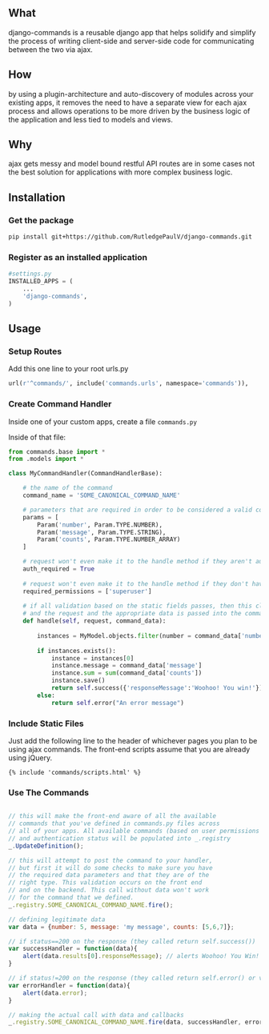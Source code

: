 ## What
django-commands is a reusable django app that helps solidify and
simplify the process of writing client-side and server-side
code for communicating between the two via ajax.

## How
by using a plugin-architecture and auto-discovery of modules across
your existing apps, it removes the need to have a separate view for
each ajax process and allows operations to be more driven by the business
logic of the application and less tied to models and views.


## Why
ajax gets messy and model bound restful API routes are in some cases not
the best solution for applications with more complex business logic.



## Installation

### Get the package
```bash
pip install git+https://github.com/RutledgePaulV/django-commands.git
```

### Register as an installed application
```python
#settings.py
INSTALLED_APPS = (
	...
	'django-commands',
)
```

## Usage

### Setup Routes
Add this one line to your root urls.py
```python
url(r'^commands/', include('commands.urls', namespace='commands')),
```

### Create Command Handler
Inside one of your custom apps, create a file `commands.py`

Inside of that file:

```python
from commands.base import *
from .models import *

class MyCommandHandler(CommandHandlerBase):

	# the name of the command
	command_name = 'SOME_CANONICAL_COMMAND_NAME'

	# parameters that are required in order to be considered a valid command request
	params = [
		Param('number', Param.TYPE.NUMBER),
		Param('message', Param.TYPE.STRING),
		Param('counts', Param.TYPE.NUMBER_ARRAY)
	]

	# request won't even make it to the handle method if they aren't authenticated
    auth_required = True
    
    # request won't even make it to the handle method if they don't have the permissions listed.
    required_permissions = ['superuser']
    
    # if all validation based on the static fields passes, then this class is instantiated
    # and the request and the appropriate data is passed into the command_data
	def handle(self, request, command_data):
   
        instances = MyModel.objects.filter(number = command_data['number'])
        
        if instances.exists():
            instance = instances[0]
            instance.message = command_data['message']
            instance.sum = sum(command_data['counts'])
            instance.save()
            return self.success({'responseMessage':'Woohoo! You win!'})
        else:
            return self.error("An error message")
```

### Include Static Files
Just add the following line to the header of whichever
pages you plan to be using ajax commands. The front-end scripts
assume that you are already using jQuery.
```jinja2
{% include 'commands/scripts.html' %}
```

### Use The Commands
```JavaScript

// this will make the front-end aware of all the available
// commands that you've defined in commands.py files across
// all of your apps. All available commands (based on user permissions
// and authentication status will be populated into _.registry
_.UpdateDefinition();

// this will attempt to post the command to your handler,
// but first it will do some checks to make sure you have
// the required data parameters and that they are of the
// right type. This validation occurs on the front end
// and on the backend. This call without data won't work
// for the command that we defined.
_.registry.SOME_CANONICAL_COMMAND_NAME.fire();

// defining legitimate data
var data = {number: 5, message: 'my message', counts: [5,6,7]};

// if status==200 on the response (they called return self.success())
var successHandler = function(data){
	alert(data.results[0].responseMessage); // alerts Woohoo! You Win!
}

// if status!=200 on the response (they called return self.error() or validation failed)
var errorHandler = function(data){
	alert(data.error);
}

// making the actual call with data and callbacks
_.registry.SOME_CANONICAL_COMMAND_NAME.fire(data, successHandler, errorHandler);

```
